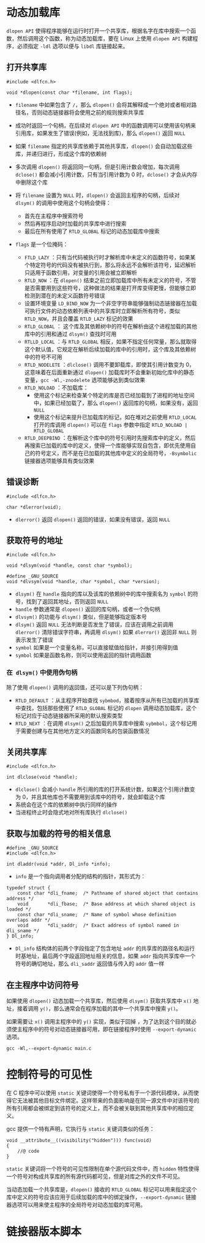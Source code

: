 # 动态加载库

`dlopen API` 使得程序能够在运行时打开一个共享库，根据名字在库中搜索一个函数，然后调用这个函数，称为动态加载库，要在 Linux 上使用 `dlopen API`  构建程序，必须指定 `-ldl` 选项以便与 `libdl` 库链接起来。

## 打开共享库

```
#include <dlfcn.h>

void *dlopen(const char *filename, int flags);
```

- `filename` 中如果包含了 `/`，那么 `dlopen()` 会将其解释成一个绝对或者相对路径名，否则动态链接器将会使用之前的规则搜索共享库

- 成功时返回一个句柄，在后续对 `dlopen API` 中的函数调用可以使用该句柄来引用库，如果发生了错误(例如，无法找到库)，那么 `dlopen()` 返回 `NULL`

- 如果 `filename` 指定的共享库依赖于其他共享库，`dlopen()` 会自动加载这些库，并递归进行，形成这个库的依赖树

- 多次调用  `dlopen()` 将返回同一句柄，但是引用计数会增加，每次调用 `dclose()` 都会减小引用计数，只有当引用计数为 0 时，`dclose()` 才会从内存中删除这个库

- 将 `filename` 设置为 `NULL` 时，`dlopen()` 会返回主程序的句柄，后续对 `dlsym()` 的调用中使用这个句柄会使得：

  - 首先在主程序中搜索符号
  - 然后再程序启动时加载的共享库中进行搜索
  - 最后在所有使用了 `RTLD_GLOBAL` 标记的动态加载库中搜索

- `flags` 是一个位掩码：

  - `FTLD_LAZY` ：只有当代码被执行时才解析库中未定义的函数符号，如果某个特定符号的代码没有被执行到，那么将永远不会解析该符号，延迟解析只适用于函数引用，对变量的引用会被立即解析
  - `RTLD_NOW` ：在 `dlopen()` 结束之前立即加载库中所有未定义的符号，不管是否需要用到这些符号，这种做法的结果是打开库变得更慢，但能够立即检测到潜在的未定义函数符号错误
  - 设置环境变量 `LD_BIND_NOW` 为一个非空字符串能够强制动态链接器在加载可执行文件的动态依赖列表中的共享库时立即解析所有符号，类似 `RTLD_NOW`，并且会覆盖 `RTLD_LAZY` 标记的效果
  - `RTLD_GLOBAL` ： 这个库及其依赖树中的符号在解析由这个进程加载的其他库中的引用和通过 `dlsym()` 查找时可用
  - `RTLLD_LOCAL` ：与 `RTLD_GLOBAL`  相反，如果不指定任何常量，那么就取得这个默认值，它规定在解析后续加载的库中的引用时，这个库及其依赖树中的符号不可用
  - `RTLD_NODELETE` ：`dlclose()`  调用不要卸载库，即使其引用计数变为 0，这意味着在后面重新通过 `dlopen()`  加载库时不会重新初始化库中的静态变量，`gcc -Wl,-znodelete` 选项能够达到类似效果
  - `RTLD_NOLOAD` ：不加载库：
    - 使用这个标记来检查某个特定的库是否已经加载到了进程的地址空间中，如果已经加载了，那么 `dlopen()` 返回库的句柄，如果没有，返回 `NULL`
    - 使用这个标记来提升已加载库的标记，如在堆对之前使用 `RTLD_LOCAL` 打开的库调用 `dlopen()` 可以在 `flags` 参数中指定 `RTLD_NOLOAD | RTLD_GLOBAL`
  - `RTLD_DEEPBIND` ：在解析这个库中的符号引用时先搜索库中的定义，然后再搜索已加载的库中的定义，使得一个库能够实现自包含，即优先使用自己的符号定义，而不是在已加载的其他库中定义的全局符号，`-Bsymbolic` 链接器选项能够具有类似效果

  

## 错误诊断

  ```
  #include <dlfcn.h>
  
  char *dlerror(void);
  ```

  - `dlerror()` 返回 `dlopen()` 返回的错误，如果没有错误，返回 `NULL`

## 获取符号的地址

```
#include <dlfcn.h>

void *dlsym(void *handle, const char *symbol);

#define _GNU_SOURCE
void *dlvsym(void *handle, char *symbol, char *version);
```

- `dlsym()` 在 `handle` 指向的库以及该库的依赖树中的库中搜索名为 `symbol` 的符号，找到了返回其地址，否则返回 `NULL`
- `handle` 参数通常是 `dlopen()` 返回的库句柄，或者一个伪句柄 
- `dlvsym()` 的功能与 `dlsym()` 类似，但是能够指定版本号
- `dlsym()` 返回 `NULL` 无法判断是否发生了错误，应该在调用之前调用 `dlerror()` 清除错误字符串，再调用 `dlsym()` 如果  `dlerror()` 返回非 `NULL` 则表示发生了错误
- `symbol` 如果是一个变量名称，可以直接赋值给指针，并接引用得到值
- `symbol` 如果是函数名称，则可以使用返回的指针调用函数

### 在` dlsym()` 中使用伪句柄

除了使用 `dlopen()` 调用的返回值，还可以是下列伪句柄：

- `RTLD_DEFAULT` ：从主程序开始查找 `sybmbod`，接着按序从所有已加载的共享库中查找，包括那些使用了 `RTLD_GLOBAL` 标记的 `dlopen` 调用动态加载库，这个标记对应于动态链接器所采用的默认搜索类型
- `RTLD_NEXT` ：在调用 `dlsym()` 之后加载的共享库中搜索 `sybmbol`，这个标记用于需要创建与在其他地方定义的函数同名的包装函数情况

## 关闭共享库

```
#include <dlfcn.h>

int dlclose(void *handle);
```

- `dlclose()` 会减小 `handle` 所引用的库的打开系统计数，如果这个引用计数变为 0，并且其他库也不需要用到该库中的符号，就会卸载这个库
- 系统会在这个库的依赖树中执行同样的操作
- 当进程终止时会隐式地对所有库执行 `dlclose()`

## 获取与加载的符号的相关信息

```
#define _GNU_SOURCE
#include <dlfcn.h>

int dladdr(void *addr, Dl_info *info);
```

- `info` 是一个指向调用者分配的结构的指针，其形式为：

```
typedef struct {
    const char *dli_fname;  /* Pathname of shared object that contains address */
    void       *dli_fbase;  /* Base address at which shared object is loaded */
    const char *dli_sname;  /* Name of symbol whose definition overlaps addr */
    void       *dli_saddr;  /* Exact address of symbol named in dli_sname */
} Dl_info;
```

- `Dl_info` 结构体的前两个字段指定了包含地址 `addr` 的共享库的路径名和运行时基地址，最后两个字段返回地址相关的信息，如果 `addr` 指向共享库中一个符号的确切地址，那么 `dli_saddr` 返回值与传入的 `addr` 值一样

## 在主程序中访问符号

如果使用 `dlopen()` 动态加载一个共享库，然后使用 `dlsym()` 获取共享库中 `x()` 地址，接着调用 `y()`，那么通常会在程序加载的其中一个共享库中搜索 `y()`。

如果需要让 `x()` 调用主程序中的 `y()` 实现，类似于回掉 ，为了达到这个目的就必须使主程序中的符号对动态链接器可用，即在链接程序时使用 `--export-dynamic` 选项。

```
gcc -Wl,--export-dynamic main.c
```

# 控制符号的可见性

在 C 程序中可以使用 `static` 关键词使得一个符号私有于一个源代码模块，从而使得它无法被其他目标文件绑定。这样带来的负面影响是在同一源文件中对该符号的所有引用都会被绑定到该符号的定义上，而不会被关联到其他共享库中的相应定义。

gcc 提供一个特有声明，它执行与 `static` 关键词类似的任务：

```
void __attribute__((visibility("hidden"))) func(void)
{
	//@ code
}
```

`static`  关键词将一个符号的可见性限制在单个源代码文件中，而 `hidden` 特性使得一个符号对构成共享库的所有源代码都可见，但是对库之外的文件不可见。

当动态加载一个共享库是，`dlopen()` 接收的 `RTLD_GLOBAL` 标记可以用来指定这个库中定义的符号应该应用于后续加载的库中的绑定操作，`--export-dynamic` 链接器选项可以用来使主程序的全局符号对动态加载的库可用。

# 链接器版本脚本









 



